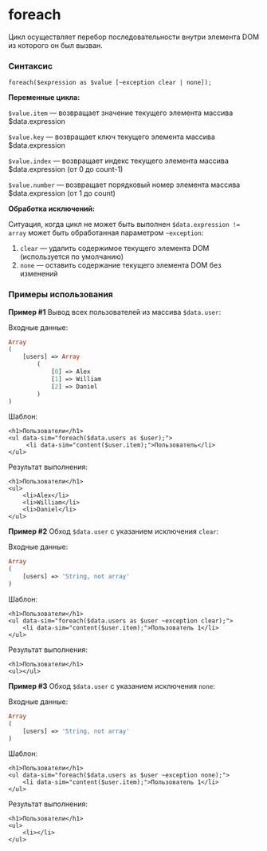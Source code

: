 # foreach

Цикл осуществляет перебор последовательности внутри элемента DOM из которого он был вызван.

### **Синтаксис**

```text
foreach($expression as $value [~exception clear | none]);
```

**Переменные цикла:**

`$value.item` — возвращает значение текущего элемента массива $data.expression

`$value.key` — возвращает ключ текущего элемента массива $data.expression

`$value.index` — возвращает индекс текущего элемента массива $data.expression \(от 0 до count-1\)

`$value.number` — возвращает порядковый номер элемента массива $data.expression \(от 1 до count\)

**Обработка исключений:**

Ситуация, когда цикл не может быть выполнен `$data.expression != array` может быть обработанная параметром `~exception`:

1. `clear` — удалить содержимое текущего элемента DOM \(используется по умолчанию\)
2. `none` — оставить содержание текущего элемента DOM без изменений



### Примеры использования

**Пример \#1** Вывод всех пользователей из массива `$data.user`:

Входные данные:

```php
Array
(
    [users] => Array
        (
            [0] => Alex
            [1] => William
            [2] => Daniel
        )
)
```

Шаблон:

```markup
<h1>Пользователи</h1>
<ul data-sim="foreach($data.users as $user);">
     <li data-sim="content($user.item);">Пользователь</li>
</ul>
```

Результат выполнения:

```markup
<h1>Пользователи</h1>
<ul>
    <li>Alex</li>
    <li>William</li>
    <li>Daniel</li>
</ul>​
```



**Пример \#2** Обход `$data.user` с указанием исключения `clear`:

Входные данные:

```php
Array
(
    [users] => 'String, not array'
)
```

Шаблон:

```markup
<h1>Пользователи</h1>
<ul data-sim="foreach($data.users as $user ~exception clear);">
    <li data-sim="content($user.item);">Пользователь 1</li>
</ul>
```

Результат выполнения:

```markup
<h1>Пользователи</h1>
<ul></ul>​
```



**Пример \#3** Обход `$data.user` с указанием исключения `none`:

Входные данные:

```php
Array
(
    [users] => 'String, not array'
)
```

Шаблон:

```markup
<h1>Пользователи</h1>
<ul data-sim="foreach($data.users as $user ~exception none);">
    <li data-sim="content($user.item);">Пользователь 1</li>
</ul>
```

Результат выполнения:

```markup
<h1>Пользователи</h1>
<ul>
    <li></li>
</ul>
```

